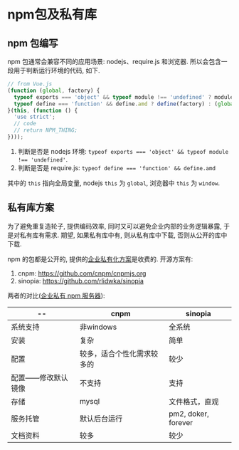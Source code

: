 # npm包及私有库

## npm 包编写

npm 包通常会兼容不同的应用场景: nodejs、require.js 和浏览器. 所以会包含一段用于判断运行环境的代码, 如下.

```javascript
// from Vue.js
(function (global, factory) {
  typeof exports === 'object' && typeof module !== 'undefined' ? module.exports = factory() :
  typeof define === 'function' && define.amd ? define(factory) : (global.NPM_THING = factory());
}(this, (function () {
  'use strict';
  // code
  // return NPM_THING;
})));
```

1. 判断是否是 nodejs 环境: `typeof exports === 'object' && typeof module !== 'undefined'`.
2. 判断是否是 require.js: `typeof define === 'function' && define.amd`

其中的 `this` 指向全局变量, nodejs `this` 为 `global`, 浏览器中 `this` 为 `window`.

## 私有库方案

为了避免重复造轮子, 提供编码效率, 同时又可以避免企业内部的业务逻辑暴露, 于是对私有库有需求. 期望, 如果私有库中有, 则从私有库中下载, 否则从公开的库中下载.

npm 的包都是公开的, 提供的[企业私有化方案](https://www.npmjs.com/enterprise)是收费的. 开源方案有:

1. cnpm: <https://github.com/cnpm/cnpmjs.org>
2. sinopia: <https://github.com/rlidwka/sinopia>

两者的对比([企业私有 npm 服务器](https://www.jianshu.com/p/659fb418c9e3)):

-- | cnpm | sinopia
--- | --- | ---
系统支持 | 非windows | 全系统
安装 | 复杂 | 简单
配置 | 较多，适合个性化需求较多的 | 较少
配置——修改默认镜像 | 不支持 | 支持
存储 | mysql | 文件格式，直观
服务托管 | 默认后台运行 | pm2, doker, forever
文档资料 | 较多 | 较少
